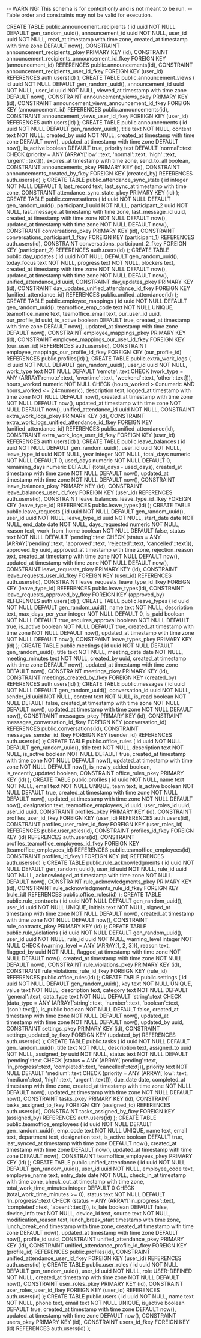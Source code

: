 -- WARNING: This schema is for context only and is not meant to be run.
-- Table order and constraints may not be valid for execution.

CREATE TABLE public.announcement_recipients (
  id uuid NOT NULL DEFAULT gen_random_uuid(),
  announcement_id uuid NOT NULL,
  user_id uuid NOT NULL,
  read_at timestamp with time zone,
  created_at timestamp with time zone DEFAULT now(),
  CONSTRAINT announcement_recipients_pkey PRIMARY KEY (id),
  CONSTRAINT announcement_recipients_announcement_id_fkey FOREIGN KEY (announcement_id) REFERENCES public.announcements(id),
  CONSTRAINT announcement_recipients_user_id_fkey FOREIGN KEY (user_id) REFERENCES auth.users(id)
);
CREATE TABLE public.announcement_views (
  id uuid NOT NULL DEFAULT gen_random_uuid(),
  announcement_id uuid NOT NULL,
  user_id uuid NOT NULL,
  viewed_at timestamp with time zone DEFAULT now(),
  CONSTRAINT announcement_views_pkey PRIMARY KEY (id),
  CONSTRAINT announcement_views_announcement_id_fkey FOREIGN KEY (announcement_id) REFERENCES public.announcements(id),
  CONSTRAINT announcement_views_user_id_fkey FOREIGN KEY (user_id) REFERENCES auth.users(id)
);
CREATE TABLE public.announcements (
  id uuid NOT NULL DEFAULT gen_random_uuid(),
  title text NOT NULL,
  content text NOT NULL,
  created_by uuid NOT NULL,
  created_at timestamp with time zone DEFAULT now(),
  updated_at timestamp with time zone DEFAULT now(),
  is_active boolean DEFAULT true,
  priority text DEFAULT 'normal'::text CHECK (priority = ANY (ARRAY['low'::text, 'normal'::text, 'high'::text, 'urgent'::text])),
  expires_at timestamp with time zone,
  send_to_all boolean,
  CONSTRAINT announcements_pkey PRIMARY KEY (id),
  CONSTRAINT announcements_created_by_fkey FOREIGN KEY (created_by) REFERENCES auth.users(id)
);
CREATE TABLE public.attendance_sync_state (
  id integer NOT NULL DEFAULT 1,
  last_record text,
  last_sync_at timestamp with time zone,
  CONSTRAINT attendance_sync_state_pkey PRIMARY KEY (id)
);
CREATE TABLE public.conversations (
  id uuid NOT NULL DEFAULT gen_random_uuid(),
  participant_1 uuid NOT NULL,
  participant_2 uuid NOT NULL,
  last_message_at timestamp with time zone,
  last_message_id uuid,
  created_at timestamp with time zone NOT NULL DEFAULT now(),
  updated_at timestamp with time zone NOT NULL DEFAULT now(),
  CONSTRAINT conversations_pkey PRIMARY KEY (id),
  CONSTRAINT conversations_participant_1_fkey FOREIGN KEY (participant_1) REFERENCES auth.users(id),
  CONSTRAINT conversations_participant_2_fkey FOREIGN KEY (participant_2) REFERENCES auth.users(id)
);
CREATE TABLE public.day_updates (
  id uuid NOT NULL DEFAULT gen_random_uuid(),
  today_focus text NOT NULL,
  progress text NOT NULL,
  blockers text,
  created_at timestamp with time zone NOT NULL DEFAULT now(),
  updated_at timestamp with time zone NOT NULL DEFAULT now(),
  unified_attendance_id uuid,
  CONSTRAINT day_updates_pkey PRIMARY KEY (id),
  CONSTRAINT day_updates_unified_attendance_id_fkey FOREIGN KEY (unified_attendance_id) REFERENCES public.unified_attendance(id)
);
CREATE TABLE public.employee_mappings (
  id uuid NOT NULL DEFAULT gen_random_uuid(),
  teamoffice_emp_code text NOT NULL UNIQUE,
  teamoffice_name text,
  teamoffice_email text,
  our_user_id uuid,
  our_profile_id uuid,
  is_active boolean DEFAULT true,
  created_at timestamp with time zone DEFAULT now(),
  updated_at timestamp with time zone DEFAULT now(),
  CONSTRAINT employee_mappings_pkey PRIMARY KEY (id),
  CONSTRAINT employee_mappings_our_user_id_fkey FOREIGN KEY (our_user_id) REFERENCES auth.users(id),
  CONSTRAINT employee_mappings_our_profile_id_fkey FOREIGN KEY (our_profile_id) REFERENCES public.profiles(id)
);
CREATE TABLE public.extra_work_logs (
  id uuid NOT NULL DEFAULT gen_random_uuid(),
  user_id uuid NOT NULL,
  work_type text NOT NULL DEFAULT 'remote'::text CHECK (work_type = ANY (ARRAY['remote'::text, 'overtime'::text, 'weekend'::text, 'other'::text])),
  hours_worked numeric NOT NULL CHECK (hours_worked > 0::numeric AND hours_worked <= 24::numeric),
  description text,
  logged_at timestamp with time zone NOT NULL DEFAULT now(),
  created_at timestamp with time zone NOT NULL DEFAULT now(),
  updated_at timestamp with time zone NOT NULL DEFAULT now(),
  unified_attendance_id uuid NOT NULL,
  CONSTRAINT extra_work_logs_pkey PRIMARY KEY (id),
  CONSTRAINT extra_work_logs_unified_attendance_id_fkey FOREIGN KEY (unified_attendance_id) REFERENCES public.unified_attendance(id),
  CONSTRAINT extra_work_logs_user_id_fkey FOREIGN KEY (user_id) REFERENCES auth.users(id)
);
CREATE TABLE public.leave_balances (
  id uuid NOT NULL DEFAULT gen_random_uuid(),
  user_id uuid NOT NULL,
  leave_type_id uuid NOT NULL,
  year integer NOT NULL,
  total_days numeric NOT NULL DEFAULT 0,
  used_days numeric NOT NULL DEFAULT 0,
  remaining_days numeric DEFAULT (total_days - used_days),
  created_at timestamp with time zone NOT NULL DEFAULT now(),
  updated_at timestamp with time zone NOT NULL DEFAULT now(),
  CONSTRAINT leave_balances_pkey PRIMARY KEY (id),
  CONSTRAINT leave_balances_user_id_fkey FOREIGN KEY (user_id) REFERENCES auth.users(id),
  CONSTRAINT leave_balances_leave_type_id_fkey FOREIGN KEY (leave_type_id) REFERENCES public.leave_types(id)
);
CREATE TABLE public.leave_requests (
  id uuid NOT NULL DEFAULT gen_random_uuid(),
  user_id uuid NOT NULL,
  leave_type_id uuid NOT NULL,
  start_date date NOT NULL,
  end_date date NOT NULL,
  days_requested numeric NOT NULL,
  reason text,
  work_from_home boolean NOT NULL DEFAULT false,
  status text NOT NULL DEFAULT 'pending'::text CHECK (status = ANY (ARRAY['pending'::text, 'approved'::text, 'rejected'::text, 'cancelled'::text])),
  approved_by uuid,
  approved_at timestamp with time zone,
  rejection_reason text,
  created_at timestamp with time zone NOT NULL DEFAULT now(),
  updated_at timestamp with time zone NOT NULL DEFAULT now(),
  CONSTRAINT leave_requests_pkey PRIMARY KEY (id),
  CONSTRAINT leave_requests_user_id_fkey FOREIGN KEY (user_id) REFERENCES auth.users(id),
  CONSTRAINT leave_requests_leave_type_id_fkey FOREIGN KEY (leave_type_id) REFERENCES public.leave_types(id),
  CONSTRAINT leave_requests_approved_by_fkey FOREIGN KEY (approved_by) REFERENCES auth.users(id)
);
CREATE TABLE public.leave_types (
  id uuid NOT NULL DEFAULT gen_random_uuid(),
  name text NOT NULL,
  description text,
  max_days_per_year integer NOT NULL DEFAULT 0,
  is_paid boolean NOT NULL DEFAULT true,
  requires_approval boolean NOT NULL DEFAULT true,
  is_active boolean NOT NULL DEFAULT true,
  created_at timestamp with time zone NOT NULL DEFAULT now(),
  updated_at timestamp with time zone NOT NULL DEFAULT now(),
  CONSTRAINT leave_types_pkey PRIMARY KEY (id)
);
CREATE TABLE public.meetings (
  id uuid NOT NULL DEFAULT gen_random_uuid(),
  title text NOT NULL,
  meeting_date date NOT NULL,
  meeting_minutes text NOT NULL,
  created_by uuid,
  created_at timestamp with time zone DEFAULT now(),
  updated_at timestamp with time zone DEFAULT now(),
  CONSTRAINT meetings_pkey PRIMARY KEY (id),
  CONSTRAINT meetings_created_by_fkey FOREIGN KEY (created_by) REFERENCES auth.users(id)
);
CREATE TABLE public.messages (
  id uuid NOT NULL DEFAULT gen_random_uuid(),
  conversation_id uuid NOT NULL,
  sender_id uuid NOT NULL,
  content text NOT NULL,
  is_read boolean NOT NULL DEFAULT false,
  created_at timestamp with time zone NOT NULL DEFAULT now(),
  updated_at timestamp with time zone NOT NULL DEFAULT now(),
  CONSTRAINT messages_pkey PRIMARY KEY (id),
  CONSTRAINT messages_conversation_id_fkey FOREIGN KEY (conversation_id) REFERENCES public.conversations(id),
  CONSTRAINT messages_sender_id_fkey FOREIGN KEY (sender_id) REFERENCES auth.users(id)
);
CREATE TABLE public.office_rules (
  id uuid NOT NULL DEFAULT gen_random_uuid(),
  title text NOT NULL,
  description text NOT NULL,
  is_active boolean NOT NULL DEFAULT true,
  created_at timestamp with time zone NOT NULL DEFAULT now(),
  updated_at timestamp with time zone NOT NULL DEFAULT now(),
  is_newly_added boolean,
  is_recently_updated boolean,
  CONSTRAINT office_rules_pkey PRIMARY KEY (id)
);
CREATE TABLE public.profiles (
  id uuid NOT NULL,
  name text NOT NULL,
  email text NOT NULL UNIQUE,
  team text,
  is_active boolean NOT NULL DEFAULT true,
  created_at timestamp with time zone NOT NULL DEFAULT now(),
  updated_at timestamp with time zone NOT NULL DEFAULT now(),
  designation text,
  teamoffice_employees_id uuid,
  user_roles_id uuid,
  user_id uuid,
  CONSTRAINT profiles_pkey PRIMARY KEY (id),
  CONSTRAINT profiles_user_id_fkey FOREIGN KEY (user_id) REFERENCES auth.users(id),
  CONSTRAINT profiles_user_roles_id_fkey FOREIGN KEY (user_roles_id) REFERENCES public.user_roles(id),
  CONSTRAINT profiles_id_fkey FOREIGN KEY (id) REFERENCES auth.users(id),
  CONSTRAINT profiles_teamoffice_employees_id_fkey FOREIGN KEY (teamoffice_employees_id) REFERENCES public.teamoffice_employees(id),
  CONSTRAINT profiles_id_fkey1 FOREIGN KEY (id) REFERENCES auth.users(id)
);
CREATE TABLE public.rule_acknowledgments (
  id uuid NOT NULL DEFAULT gen_random_uuid(),
  user_id uuid NOT NULL,
  rule_id uuid NOT NULL,
  acknowledged_at timestamp with time zone NOT NULL DEFAULT now(),
  CONSTRAINT rule_acknowledgments_pkey PRIMARY KEY (id),
  CONSTRAINT rule_acknowledgments_rule_id_fkey FOREIGN KEY (rule_id) REFERENCES public.office_rules(id)
);
CREATE TABLE public.rule_contracts (
  id uuid NOT NULL DEFAULT gen_random_uuid(),
  user_id uuid NOT NULL UNIQUE,
  initials text NOT NULL,
  signed_at timestamp with time zone NOT NULL DEFAULT now(),
  created_at timestamp with time zone NOT NULL DEFAULT now(),
  CONSTRAINT rule_contracts_pkey PRIMARY KEY (id)
);
CREATE TABLE public.rule_violations (
  id uuid NOT NULL DEFAULT gen_random_uuid(),
  user_id uuid NOT NULL,
  rule_id uuid NOT NULL,
  warning_level integer NOT NULL CHECK (warning_level = ANY (ARRAY[1, 2, 3])),
  reason text,
  flagged_by uuid NOT NULL,
  flagged_at timestamp with time zone NOT NULL DEFAULT now(),
  created_at timestamp with time zone NOT NULL DEFAULT now(),
  CONSTRAINT rule_violations_pkey PRIMARY KEY (id),
  CONSTRAINT rule_violations_rule_id_fkey FOREIGN KEY (rule_id) REFERENCES public.office_rules(id)
);
CREATE TABLE public.settings (
  id uuid NOT NULL DEFAULT gen_random_uuid(),
  key text NOT NULL UNIQUE,
  value text NOT NULL,
  description text,
  category text NOT NULL DEFAULT 'general'::text,
  data_type text NOT NULL DEFAULT 'string'::text CHECK (data_type = ANY (ARRAY['string'::text, 'number'::text, 'boolean'::text, 'json'::text])),
  is_public boolean NOT NULL DEFAULT false,
  created_at timestamp with time zone NOT NULL DEFAULT now(),
  updated_at timestamp with time zone NOT NULL DEFAULT now(),
  updated_by uuid,
  CONSTRAINT settings_pkey PRIMARY KEY (id),
  CONSTRAINT settings_updated_by_fkey FOREIGN KEY (updated_by) REFERENCES auth.users(id)
);
CREATE TABLE public.tasks (
  id uuid NOT NULL DEFAULT gen_random_uuid(),
  title text NOT NULL,
  description text,
  assigned_to uuid NOT NULL,
  assigned_by uuid NOT NULL,
  status text NOT NULL DEFAULT 'pending'::text CHECK (status = ANY (ARRAY['pending'::text, 'in_progress'::text, 'completed'::text, 'cancelled'::text])),
  priority text NOT NULL DEFAULT 'medium'::text CHECK (priority = ANY (ARRAY['low'::text, 'medium'::text, 'high'::text, 'urgent'::text])),
  due_date date,
  completed_at timestamp with time zone,
  created_at timestamp with time zone NOT NULL DEFAULT now(),
  updated_at timestamp with time zone NOT NULL DEFAULT now(),
  CONSTRAINT tasks_pkey PRIMARY KEY (id),
  CONSTRAINT tasks_assigned_to_fkey FOREIGN KEY (assigned_to) REFERENCES auth.users(id),
  CONSTRAINT tasks_assigned_by_fkey FOREIGN KEY (assigned_by) REFERENCES auth.users(id)
);
CREATE TABLE public.teamoffice_employees (
  id uuid NOT NULL DEFAULT gen_random_uuid(),
  emp_code text NOT NULL UNIQUE,
  name text,
  email text,
  department text,
  designation text,
  is_active boolean DEFAULT true,
  last_synced_at timestamp with time zone DEFAULT now(),
  created_at timestamp with time zone DEFAULT now(),
  updated_at timestamp with time zone DEFAULT now(),
  CONSTRAINT teamoffice_employees_pkey PRIMARY KEY (id)
);
CREATE TABLE public.unified_attendance (
  id uuid NOT NULL DEFAULT gen_random_uuid(),
  user_id uuid NOT NULL,
  employee_code text,
  employee_name text,
  entry_date date NOT NULL,
  check_in_at timestamp with time zone,
  check_out_at timestamp with time zone,
  total_work_time_minutes integer DEFAULT 0 CHECK (total_work_time_minutes >= 0),
  status text NOT NULL DEFAULT 'in_progress'::text CHECK (status = ANY (ARRAY['in_progress'::text, 'completed'::text, 'absent'::text])),
  is_late boolean DEFAULT false,
  device_info text NOT NULL,
  device_id text,
  source text NOT NULL,
  modification_reason text,
  lunch_break_start timestamp with time zone,
  lunch_break_end timestamp with time zone,
  created_at timestamp with time zone DEFAULT now(),
  updated_at timestamp with time zone DEFAULT now(),
  profile_id uuid,
  CONSTRAINT unified_attendance_pkey PRIMARY KEY (id),
  CONSTRAINT unified_attendance_profile_id_fkey FOREIGN KEY (profile_id) REFERENCES public.profiles(id),
  CONSTRAINT unified_attendance_user_id_fkey FOREIGN KEY (user_id) REFERENCES auth.users(id)
);
CREATE TABLE public.user_roles (
  id uuid NOT NULL DEFAULT gen_random_uuid(),
  user_id uuid NOT NULL,
  role USER-DEFINED NOT NULL,
  created_at timestamp with time zone NOT NULL DEFAULT now(),
  CONSTRAINT user_roles_pkey PRIMARY KEY (id),
  CONSTRAINT user_roles_user_id_fkey FOREIGN KEY (user_id) REFERENCES auth.users(id)
);
CREATE TABLE public.users (
  id uuid NOT NULL,
  name text NOT NULL,
  phone text,
  email text NOT NULL UNIQUE,
  is_active boolean DEFAULT true,
  created_at timestamp with time zone DEFAULT now(),
  updated_at timestamp with time zone DEFAULT now(),
  CONSTRAINT users_pkey PRIMARY KEY (id),
  CONSTRAINT users_id_fkey FOREIGN KEY (id) REFERENCES auth.users(id)
);